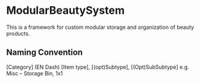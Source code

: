 # ModularBeautySystem
This is a framework for custom modular storage and organization of beauty products.
## Naming Convention
[Category] (EN Dash) [Item type], [(opt)Subtype], [(Opt)SubSubtype]
e.g. Misc – Storage Bin, 1x1
